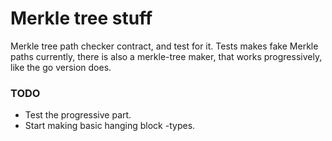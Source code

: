 # Merkle tree stuff
Merkle tree path checker contract, and test for it. Tests makes fake Merkle paths
currently, there is also a merkle-tree maker, that works progressively, like the go
version does.

### TODO
* Test the progressive part.
* Start making basic hanging block -types.
